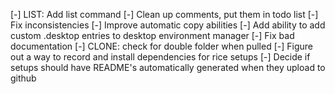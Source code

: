 [-] LIST: Add list command
[-] Clean up comments, put them in todo list
[-] Fix inconsistencies
[-] Improve automatic copy abilities
[-] Add ability to add custom .desktop entries to desktop environment manager
[-] Fix bad documentation
[-] CLONE: check for double folder when pulled
[-] Figure out a way to record and install dependencies for rice setups
[-] Decide if setups should have README's automatically generated when they upload to github

